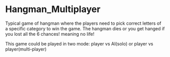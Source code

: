 # Hangman_Multiplayer

Typical game of hangman where the players need to pick correct letters of a specific category to win the game. The hangman dies or you get hanged if you lost all the 6 chances! meaning no life! 

This game could be played in two mode: player vs AI(solo) or player vs player(multi-player)
